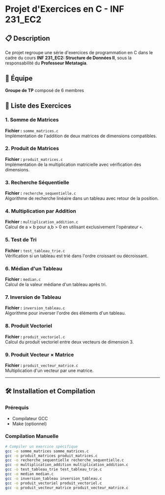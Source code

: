 
# Projet d'Exercices en C - INF 231_EC2

## 📋 Description
Ce projet regroupe une série d'exercices de programmation en C dans le cadre du cours **INF 231_EC2: Structure de Données II**, sous la responsabilité du **Professeur Metatagia**.

## 👥 Équipe
**Groupe de TP** composé de 6 membres  

## 🧮 Liste des Exercices

### 1. Somme de Matrices
**Fichier :** `somme_matrices.c`  
Implémentation de l'addition de deux matrices de dimensions compatibles.

### 2. Produit de Matrices  
**Fichier :** `produit_matrices.c`  
Implémentation de la multiplication matricielle avec vérification des dimensions.

### 3. Recherche Séquentielle
**Fichier :** `recherche_sequentielle.c`  
Algorithme de recherche linéaire dans un tableau avec retour de la position.

### 4. Multiplication par Addition
**Fichier :** `multiplication_addition.c`  
Calcul de a × b pour a,b > 0 en utilisant exclusivement l'opérateur `+`.

### 5. Test de Tri
**Fichier :** `test_tableau_trie.c`  
Vérification si un tableau est trié dans l'ordre croissant ou décroissant.

### 6. Médian d'un Tableau
**Fichier :** `median.c`  
Calcul de la valeur médiane d'un tableau après tri.

### 7. Inversion de Tableau
**Fichier :** `inversion_tableau.c`  
Algorithme pour inverser l'ordre des éléments d'un tableau.

### 8. Produit Vectoriel
**Fichier :** `produit_vectoriel.c`  
Calcul du produit vectoriel entre deux vecteurs de dimension 3.

### 9. Produit Vecteur × Matrice
**Fichier :** `produit_vecteur_matrice.c`  
Multiplication d'un vecteur par une matrice.

---

## 🛠️ Installation et Compilation

### Prérequis
- Compilateur GCC
- Make (optionnel)

### Compilation Manuelle
```bash
# Compiler un exercice spécifique
gcc -o somme_matrices somme_matrices.c
gcc -o produit_matrices produit_matrices.c
gcc -o recherche_sequentielle recherche_sequentielle.c
gcc -o multiplication_addition multiplication_addition.c
gcc -o test_tableau_trie test_tableau_trie.c
gcc -o median median.c
gcc -o inversion_tableau inversion_tableau.c
gcc -o produit_vectoriel produit_vectoriel.c
gcc -o produit_vecteur_matrice produit_vecteur_matrice.c
